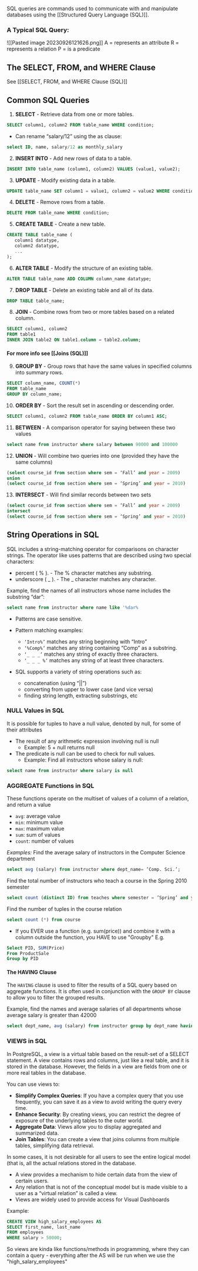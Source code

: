 SQL queries are commands used to communicate with and manipulate databases using the [[Structured Query Language (SQL)]].
### A Typical SQL Query:
![[Pasted image 20230926121626.png]]
A = represents an attribute
R = represents a relation
P = is a predicate

## The SELECT, FROM, and WHERE Clause
See [[SELECT, FROM, and WHERE Clause (SQL)]]

## Common SQL Queries
1. **SELECT** - Retrieve data from one or more tables.
```SQL
SELECT column1, column2 FROM table_name WHERE condition;
```   

- Can rename “salary/12” using the as clause:  
```SQL
select ID, name, salary/12 as monthly_salary
```
   
2. **INSERT INTO** - Add new rows of data to a table.
```SQL
INSERT INTO table_name (column1, column2) VALUES (value1, value2);
```   

3. **UPDATE** - Modify existing data in a table.
```SQL
UPDATE table_name SET column1 = value1, column2 = value2 WHERE condition;
```   

4. **DELETE** - Remove rows from a table.
```SQL
DELETE FROM table_name WHERE condition;
```   

5. **CREATE TABLE** - Create a new table.
```SQL
CREATE TABLE table_name (
   column1 datatype,
   column2 datatype,
   ...
);
```   

6. **ALTER TABLE** - Modify the structure of an existing table.
```SQL
ALTER TABLE table_name ADD COLUMN column_name datatype;
```   

7. **DROP TABLE** - Delete an existing table and all of its data.
```SQL
DROP TABLE table_name;
```   

8. **JOIN** - Combine rows from two or more tables based on a related column.
```SQL
SELECT column1, column2
FROM table1
INNER JOIN table2 ON table1.column = table2.column;
```   

#### For more info see [[Joins (SQL)]]

9. **GROUP BY** - Group rows that have the same values in specified columns into summary rows.
```SQL
SELECT column_name, COUNT(*)
FROM table_name
GROUP BY column_name;
```   

10. **ORDER BY** - Sort the result set in ascending or descending order.
```SQL
SELECT column1, column2 FROM table_name ORDER BY column1 ASC;
```   

11. **BETWEEN** - A comparison operator for saying between these two values
```SQL
select name from instructor where salary between 90000 and 100000
```

12. **UNION** - Will combine two queries into one (provided they have the same columns)
```SQL
(select course_id from section where sem = ‘Fall’ and year = 2009)
union 
(select course_id from section where sem = ‘Spring’ and year = 2010)
```

13. **INTERSECT** - Will find similar records between two sets
```SQL
(select course_id from section where sem = ‘Fall’ and year = 2009) 
intersect
(select course_id from section where sem = ‘Spring’ and year = 2010)
```


## String Operations in SQL
SQL includes a string-matching operator for comparisons on character strings. The operator like uses patterns that are described using two special characters:
- percent ( % ). - The % character matches any substring.
- underscore ( _ ). - The _ character matches any character.

Example, find the names of all instructors whose name includes the substring “dar”:
```SQL
select name from instructor where name like '%dar%
```

- Patterns are case sensitive.
- Pattern matching examples:
	- ``‘Intro%’`` matches any string beginning with “Intro”
	- ``‘%Comp%’`` matches any string containing “Comp” as a substring.
	- ``‘_ _ _’`` matches any string of exactly three characters.
	- ``‘_ _ _ %’`` matches any string of at least three characters.

- SQL supports a variety of string operations such as:
	- concatenation (using “||”)
	- converting from upper to lower case (and vice versa)
	- finding string length, extracting substrings, etc

### NULL Values in SQL
It is possible for tuples to have a null value, denoted by null, for some of their attributes
- The result of any arithmetic expression involving null is null 
	- Example: 5 + null returns null
- The predicate is null can be used to check for null values. 
	- Example: Find all instructors whose salary is null:
```SQL
select name from instructor where salary is null
```

### AGGREGATE Functions in SQL
These functions operate on the multiset of values of a column of a relation, and return a value
- ``avg``: average value 
- ``min``: minimum value 
- ``max``: maximum value 
- ``sum``: sum of values 
- ``count``: number of values

*Examples:*
Find the average salary of instructors in the Computer Science department
```SQL
select avg (salary) from instructor where dept_name= ’Comp. Sci.’;
```
Find the total number of instructors who teach a course in the Spring 2010 semester
```SQL
select count (distinct ID) from teaches where semester = ’Spring’ and year = 2010;
```
Find the number of tuples in the course relation
```SQL
select count (*) from course
```

- If you EVER use a function (e.g. sum(price)) and combine it with a column outside the function, you HAVE to use "Groupby"
E.g. 
```SQL
Select PID, SUM(Price)
From ProductSale
Group by PID
```

#### The HAVING Clause
The `HAVING` clause is used to filter the results of a SQL query based on aggregate functions. It is often used in conjunction with the `GROUP BY` clause to allow you to filter the grouped results.

Example, find the names and average salaries of all departments whose average salary is greater than 42000 
```SQL
select dept_name, avg (salary) from instructor group by dept_name having avg (salary) > 42000
```


### VIEWS in SQL
In PostgreSQL, a view is a virtual table based on the result-set of a SELECT statement. A view contains rows and columns, just like a real table, and it is stored in the database. However, the fields in a view are fields from one or more real tables in the database.

You can use views to:
- **Simplify Complex Queries**: If you have a complex query that you use frequently, you can save it as a view to avoid writing the query every time.
- **Enhance Security**: By creating views, you can restrict the degree of exposure of the underlying tables to the outer world.
- **Aggregate Data**: Views allow you to display aggregated and summarized data.
- **Join Tables**: You can create a view that joins columns from multiple tables, simplifying data retrieval.


In some cases, it is not desirable for all users to see the entire logical model (that is, all the actual relations stored in the database.
- A view provides a mechanism to hide certain data from the view of certain users.
- Any relation that is not of the conceptual model but is made visible to a user as a “virtual relation” is called a view.
- Views are widely used to provide access for Visual Dashboards

Example:
```SQL
CREATE VIEW high_salary_employees AS
SELECT first_name, last_name
FROM employees
WHERE salary > 50000;
```

So views are kinda like functions/methods in programming, where they can contain a query - everything after the AS will be run when we use the "high_salary_employees"